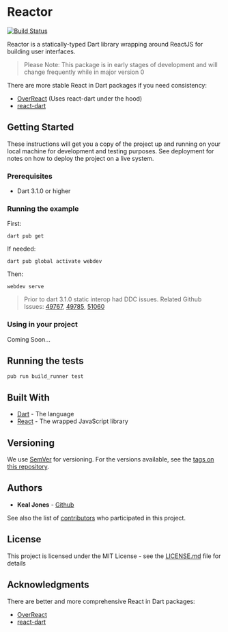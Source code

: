 # Reactor

[![Build Status](https://travis-ci.com/KealJones/reactor.svg?branch=master)](https://travis-ci.com/KealJones/reactor)

Reactor is a statically-typed Dart library wrapping around ReactJS for building user interfaces.

> Please Note: This package is in early stages of development and will change frequently while in major version 0

There are more stable React in Dart packages if you need consistency:

* [OverReact](https://github.com/workiva/over_react) (Uses react-dart under the hood)
* [react-dart](https://github.com/cleandart/react-dart)

## Getting Started

These instructions will get you a copy of the project up and running on your local machine for development and testing purposes. See deployment for notes on how to deploy the project on a live system.

### Prerequisites

* Dart 3.1.0 or higher

### Running the example

First:
```
dart pub get
```

If needed:
```
dart pub global activate webdev
```

Then:
```
webdev serve
```
> Prior to dart 3.1.0 static interop had DDC issues.
> Related Github Issues: [49767](https://github.com/dart-lang/sdk/issues/49767), [49785](https://github.com/dart-lang/sdk/issues/49785), [51060](https://github.com/dart-lang/sdk/issues/51060)

### Using in your project

Coming Soon...

## Running the tests

```
pub run build_runner test
```

## Built With

* [Dart](https://dart.dev/) - The language
* [React](https://reactjs.org/) - The wrapped JavaScript library

## Versioning

We use [SemVer](http://semver.org/) for versioning. For the versions available, see the [tags on this repository](https://github.com/kealjones/reactor/tags).

## Authors

* **Keal Jones** - [Github](https://github.com/kealjones)

See also the list of [contributors](https://github.com/kealjones/reactor/contributors) who participated in this project.

## License

This project is licensed under the MIT License - see the [LICENSE.md](LICENSE.md) file for details

## Acknowledgments

There are better and more comprehensive React in Dart packages:

* [OverReact](https://github.com/workiva/over_react)
* [react-dart](https://github.com/cleandart/react-dart)
